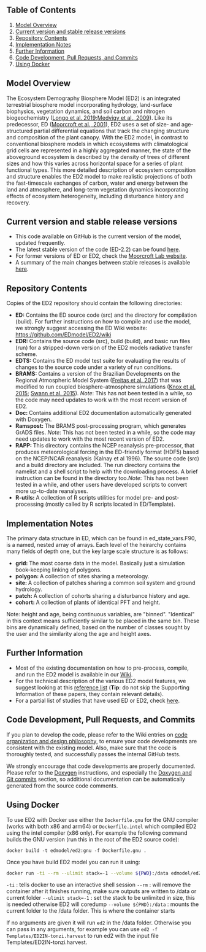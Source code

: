 
<!-- NOTE: This page uses a combination of HTML and markdown to display properly in both GitHub and Doxygen. -->

## Table of Contents
1. <a href="#overview"> Model Overview </a>
2. <a href="#stable">Current version and stable release versions</a>
3. <a href="#contents"> Repository Contents </a> 
4. <a href="#implementation"> Implementation Notes </a> 
5. <a href="#info"> Further Information </a>
6. <a href="#develop">Code Development, Pull Requests, and Commits</a>
7. <a href="#docker">Using Docker</a>


## <a name="overview"> Model Overview </a>
The Ecosystem Demography Biosphere Model (ED2) is an integrated terrestrial biosphere model incorporating hydrology, land-surface biophysics, vegetation dynamics, and soil carbon and nitrogen biogeochemistry (<a href="https://dx.doi.org/10.5194/gmd-12-4309-2019">Longo et al. 2019</a>;<a href="https://dx.doi.org/10.1029/2008JG000812">Medvigy et al., 2009</a>).  Like its predecessor, ED (<a href="https://dx.doi.org/10.1890/0012-9615(2001)071[0557:AMFSVD]2.0.CO;2">Moorcroft et al., 2001</a>), ED2 uses a set of size- and age-structured partial differential equations that track the changing structure and composition of the plant canopy. With the ED2 model, in contrast to conventional biosphere models in which ecosystems with climatological grid cells are represented in a highly aggregated manner, the state of the aboveground ecosystem is described by the density of trees of different sizes and how this varies across horizontal space for a series of plant functional types. This more detailed description of ecosystem composition and structure enables the ED2 model to make realistic projections of both the fast-timescale exchanges of carbon, water and energy between the land and atmosphere, and long-term vegetation dynamics incorporating effects of ecosystem heterogeneity, including disturbance history and recovery.  

## <a name="stable">Current version and stable release versions</a>

- This code available on GitHub is the current version of the model, updated frequently.
- The latest stable version of the code (ED-2.2) can be found <a href="https://github.com/EDmodel/ED2/releases">here</a>.  
- For former versions of ED or ED2, check the <a href="http://www.oeb.harvard.edu/faculty/moorcroft/code_and_data/index.html">Moorcroft Lab website</a>.
- A summary of the main changes between stable releases is available <a href="https://github.com/EDmodel/ED2/wiki/ED2-release-notes">here</a>.

## <a name="contents"> Repository Contents </a> 
Copies of the ED2 repository should contain the following directories:
 - <b> ED: </b> Contains the ED source code (src) and the directory for compilation (build). For further instructions on how to compile and use the model, we strongly suggest accessing the ED Wiki website: https://github.com/EDmodel/ED2/wiki
 - <b> EDR: </b> Contains the source code (src), build (build), and basic run files (run) for a stripped-down version of the ED2 models radiative transfer scheme.
 - <b> EDTS: </b> Contains the ED model test suite for evaluating the results of changes to the source code under a variety of run conditions.
 - <b> BRAMS: </b> Contains a version of the Brazilian Developments on the Regional Atmospheric Model System (<a href="https://dx.doi.org/10.5194/gmd-10-189-2017">Freitas et al. 2017</a>) that was modified to run coupled biosphere-atmosphere simulations (<a href="https://dx.doi.org/10.5194/hess-19-241-2015">Knox et al. 2015</a>; <a href="https://dx.doi.org/10.1016/j.agrformet.2015.07.006">Swann et al. 2015</a>).  <i>Note</i>: This has not been tested in a while, so the code may need updates to work with the most recent version of ED2.
 - <b> Doc: </b> Contains additional ED2 documentation automatically generated with Doxygen.
 - <b> Ramspost: </b> The BRAMS post-processing program, which generates GrADS files. <i>Note</i>: This has not been tested in a while, so the code may need updates to work with the most recent version of ED2.
 - <b> RAPP: </b> This directory contains the NCEP reanalysis pre-processor, that produces meteorological forcing in the ED-friendly format (HDF5) based on the NCEP/NCAR reanalysis (Kalnay et al 1996). The source code (src) and a build directory are included. The run directory contains the namelist and a shell script to help with the downloading process. A brief instruction can be found in the directory too.<i>Note</i>: This has not been tested in a while, and other users have developed scripts to convert more up-to-date reanalyses.
 - <b> R-utils: </b> A collection of R scripts utilities for model pre- and post-processing (mostly called by R scripts located in ED/Template).

## <a name="implementation"> Implementation Notes </a> 
The primary data structure in ED, which can be found in ed_state_vars.F90, is a named, nested array of arrays. Each level of the heirarchy contains many fields of depth one, but the key large scale structure is as follows:
 - <b> grid: </b> The most coarse data in the model. Basically just a simulation book-keeping linking of polygons. 
 - <b> polygon: </b> A collection of sites sharing a meteorology.
 - <b> site: </b> A collection of patches sharing a common soil system and ground hydrology.
 - <b> patch: </b> A collection of cohorts sharing a disturbance history and age.
 - <b> cohort: </b> A collection of plants of identical PFT and height.

Note: height and age, being continuous variables, are "binned". "Identical" in this context means sufficiently similar to be placed in the same bin.  These bins are dynamically defined, based on the number of classes sought by the user and the similarity along the age and height axes.

## <a name="info"> Further Information </a> 

- Most of the existing documentation on how to pre-process, compile, and run the ED2 model is available in our <a href="https://github.com/EDmodel/ED2/wiki">Wiki</a>.
- For the technical description of the various ED2 model features, we suggest looking at this <a href="https://github.com/EDmodel/ED2/wiki/References-for-technical-description-of-ED-2.2">reference list</a> (<b>Tip</b>: do not skip the Supporting Information of these papers, they contain relevant details).
- For a partial list of studies that have used ED or ED2, check <a href="https://github.com/EDmodel/ED2/wiki/Publications">here</a>.

## <a name="develop"> Code Development, Pull Requests, and Commits</a>

If you plan to develop the code, please refer to the Wiki entries on <a href="https://github.com/EDmodel/ED2/wiki/Code-organization-and-design-philosophy">code organization and design philosophy</a>, to ensure your code developments are consistent with the existing model. Also, make sure that the code is thoroughly tested, and successfully passes the internal GitHub tests.

We strongly encourage that code developments are properly documented.  Please refer to the <a href="https://github.com/EDmodel/ED2/wiki/ED2-Documentation-with-Doxygen">Doxygen</a> instructions, and especially the <a href="https://github.com/EDmodel/ED2/wiki/ED2-Documentation-with-Doxygen#doxygit"> Doxygen and Git commits</a> section, so additional documentation can be automatically generated from the source code comments.

## <a name="docker"> Using Docker</a>

To use ED2 with Docker use either the `Dockerfile.gnu` for the GNU compiler (works with both x86 and arm64) or `Dockerfile.intel`  which compiled ED2 using the intel compiler (x86 only). For example the following command builds the GNU version (run this in the root of the ED2 source code):

```
docker build -t edmodel/ed2:gnu -f Dockerfile.gnu .
```

Once you have build ED2 model you can run it using:

```bash
docker run -ti --rm --ulimit stack=-1 --volume ${PWD}:/data edmodel/ed2:gnu
```

`-ti` : tells docker to use an interactive shell session
`--rm` : will remove the container after it finishes running, make sure outputs are written to /data or current folder
`--ulimit stack=-1` : set the stack to be unlimited in size, this is needed otherwise ED2 will coredump
`--volume ${PWD}:/data` : mounts the current folder to the /data folder. This is where the container starts

If no arguments are given it will run `ed2` in the /data folder. Otherwise you can pass in any arguments, for example you can use `ed2 -f Templates/ED2IN-tonzi.harvest` to run ed2 with the input file Templates/ED2IN-tonzi.harvest.
